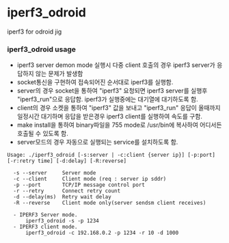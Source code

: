 # iperf3_odroid
iperf3 for odroid jig

### iperf3_odroid usage

* iperf3 server demon mode 실행시 다중 client 호출의 경우 iperf3 server가 응답하지 않는 문제가 발생함
* socket통신을 구현하여 접속되어진 순서대로 iperf3를 실행함.
* server의 경우 socket을 통하여 "iperf3" 요청되면 iperf3 server를 실행후 "iperf3_run"으로 응답함. iperf3가 실행중에는 대기열에 대기하도록 함.
* client의 경우 소켓을 통하여 "iperf3" 값을 보내고 "iperf3_run" 응답이 올때까지 일정시간 대기하며 응답을 받은경우 iperf3 client를 실행하여 속도를 구함.
* make install을 통하여 binary파일을 755 mode로 /usr/bin에 복사하여 어디서든 호출될 수 있도록 함.
* server모드의 경우 자동으로 실행되는 service를 설치하도록 함.

```
Usage: ./iperf3_odroid [-s:server | -c:client {server ip}] [-p:port] [-r:retry time] [-d:delay] [-R:reverse]

  -s --server     Server mode
  -c --client     Client mode (req : server ip sddr)
  -p --port       TCP/IP message control port
  -r --retry      Connect retry count
  -d --delay(ms)  Retry wait delay
  -R --reverse    Client mode only(server sendsm client receives)

  - IPERF3 Server mode.
      iperf3_odroid -s -p 1234
  - IPERF3 client mode.
      iperf3_odroid -c 192.168.0.2 -p 1234 -r 10 -d 1000

```
